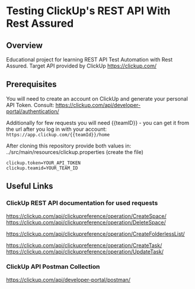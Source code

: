 # Testing ClickUp's REST API With Rest Assured

## Overview
Educational project for learning REST API Test Automation with Rest Assured. Target API provided by ClickUp
https://clickup.com/

## Prerequisites
You will need to create an account on ClickUp and generate your personal API Token. Consult: 
https://clickup.com/api/developer-portal/authentication/

Additionally for few requests you will need {{teamID}} - you can get it from the url after you log in with your account:  
`https://app.clickup.com/{{teamId}}/home`

After cloning this repository provide both values in: 
../src/main/resources/clickup.properties (create the file)
```
clickup.token=YOUR_API_TOKEN
clickup.teamid=YOUR_TEAM_ID
```
## Useful Links
### ClickUp REST API documentation for used requests
https://clickup.com/api/clickupreference/operation/CreateSpace/
https://clickup.com/api/clickupreference/operation/DeleteSpace/

https://clickup.com/api/clickupreference/operation/CreateFolderlessList/

https://clickup.com/api/clickupreference/operation/CreateTask/
https://clickup.com/api/clickupreference/operation/UpdateTask/

### ClickUp API Postman Collection

https://clickup.com/api/developer-portal/postman/
